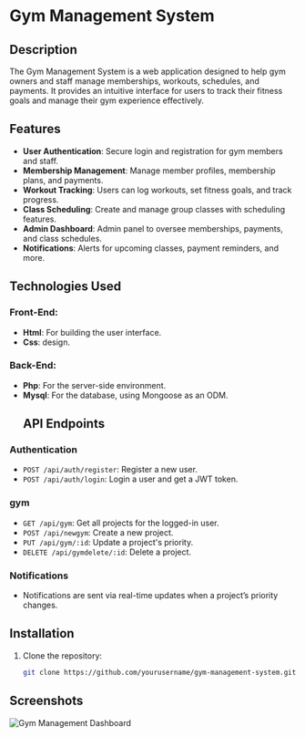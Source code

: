 # Gym Management System

## Description

The Gym Management System is a web application designed to help gym owners and staff manage memberships, workouts, schedules, and payments. It provides an intuitive interface for users to track their fitness goals and manage their gym experience effectively.

## Features

- **User Authentication**: Secure login and registration for gym members and staff.
- **Membership Management**: Manage member profiles, membership plans, and payments.
- **Workout Tracking**: Users can log workouts, set fitness goals, and track progress.
- **Class Scheduling**: Create and manage group classes with scheduling features.
- **Admin Dashboard**: Admin panel to oversee memberships, payments, and class schedules.
- **Notifications**: Alerts for upcoming classes, payment reminders, and more.

## Technologies Used

### Front-End:
- **Html**: For building the user interface.
- **Css**: design.


### Back-End:
- **Php**: For the server-side environment.
- **Mysql**: For the database, using Mongoose as an ODM.
  ## API Endpoints

### Authentication
- `POST /api/auth/register`: Register a new user.
- `POST /api/auth/login`: Login a user and get a JWT token.

### gym
- `GET /api/gym`: Get all projects for the logged-in user.
- `POST /api/newgym`: Create a new project.
- `PUT /api/gym/:id`: Update a project's priority.
- `DELETE /api/gymdelete/:id`: Delete a project.

### Notifications
- Notifications are sent via real-time updates when a project’s priority changes.

## Installation

1. Clone the repository:

   ```bash
   git clone https://github.com/yourusername/gym-management-system.git
   
## Screenshots

![Gym Management Dashboard](screenshot/dashboard.png)

